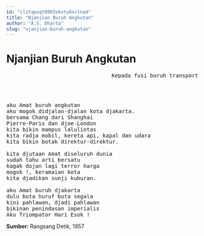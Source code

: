 ```yaml
---
id: "clztapoqt0002okxty6xclnad"
title: "Njanjian Buruh Angkutan"
author: "A.S. Dharta"
slug: "njanjian-buruh-angkutan"
---
```


# Njanjian Buruh Angkutan

<pre align="right">
Kepada fusi buruh transport
</pre>
<br/><br/>
<pre>
aku Amat buruh angkutan
aku mogok didjalan-djalan kota djakarta.
bersama Chang dari Shanghai
Pierre-Paris dan djoe-London
kita bikin mampus lalulintas
kita radja mobil, kereta api, kapal dan udara
kita bikin botak direktur-direktur.

kita djutaan Amat diseluruh dunia
sudah tahu arti bersatu
kagak dojan lagi terror harga
mogok !, keramaian kota
kita djadikan sunji kuburan.

aku Amat buruh djakarta
dulu buta huruf buta segala
kini pahlawan, djadi pahlawan
bikinan penindasan imperialis
Aku Triompator Hari Esok !
</pre>

**Sumber:** Rangsang Detik, 1957

